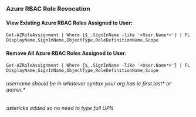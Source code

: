 ### Azure RBAC Role Revocation

#### View Existing Azure RBAC Roles Assigned to User:
```
Get-AZRoleAssignment | Where {$_.SignInName -like '<User.Name*>'} | FL DisplayName,SignInName,ObjectType,RoleDefinitionName,Scope
```
#### Remove All Azure RBAC Roles Assigned to User:
``` 
Get-AZRoleAssignment | Where {$_.SignInName -like '<User.Name*>'} | FL DisplayName,SignInName,ObjectType,RoleDefinitionName,Scope
```

###### username should be in whatever syntax your org has ie first.last* or admin.*
###### astericks added so no need to type full UPN

